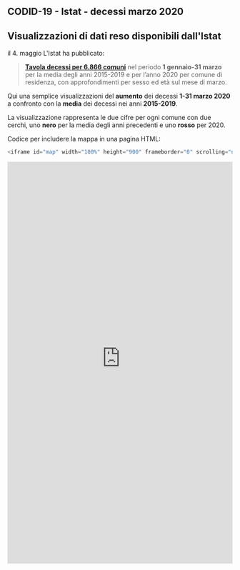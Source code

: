 ## CODID-19 - Istat - decessi marzo 2020

## Visualizzazioni di dati reso disponibili dall'Istat 

il 4. maggio L'Istat ha pubblicato: 

> **[Tavola decessi per 6.866 comuni](https://www.istat.it/it/files//2020/03/Tavola-decessi-per-6.866-comuni-al-31marzo2020.zip)** nel periodo **1 gennaio-31 marzo** per la media degli anni 2015-2019 e per l’anno 2020 per comune di residenza, con approfondimenti per sesso ed età sul mese di marzo.

Qui una semplice visualizzazioni del **aumento** dei decessi **1-31 marzo 2020** a confronto con la **media** dei decessi  nei anni **2015-2019**.

La visualizzazione rappresenta le due cifre per ogni comune con due cerchi, uno **nero** per la media degli  anni precedenti e uno **rosso** per 2020. 


Codice per includere la mappa in una pagina HTML:
```javascript
<iframe id="map" width="100%" height="900" frameborder="0" scrolling="no" marginheight="0" marginwidth="0" src="https://s3.eu-west-1.amazonaws.com/rc.ixmaps.com/ixmaps/ui/html/embed_sync_Leaflet.html?ui=embed&basemap=ll&align=left&legend=1&name=map3&sync=false&project=https://raw.githubusercontent.com/gjrichter/viz/master/COVID-19/projects/COVID-19-Istat/ixmaps_project_COVID-19_Istat_decessi_light.json"></iframe>
```




<iframe id="map" width="100%" height="900" frameborder="0" scrolling="no" marginheight="0" marginwidth="0" src="https://s3.eu-west-1.amazonaws.com/rc.ixmaps.com/ixmaps/ui/html/embed_sync_Leaflet.html?ui=embed&basemap=ll&align=left&legend=1&name=map3&sync=false&project=https://raw.githubusercontent.com/gjrichter/viz/master/COVID-19/projects/COVID-19-Istat/ixmaps_project_COVID-19_Istat_decessi_light.json"></iframe>







